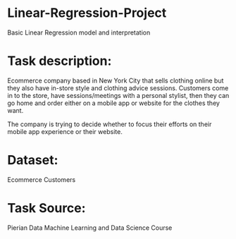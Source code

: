 # Linear-Regression-Project
Basic Linear Regression model and interpretation

# Task description:

Ecommerce company based in New York City that sells clothing online but they also have in-store style and clothing advice sessions. Customers come in to the store, have sessions/meetings with a personal stylist, then they can go home and order either on a mobile app or website for the clothes they want.

The company is trying to decide whether to focus their efforts on their mobile app experience or their website. 

# Dataset: 

Ecommerce Customers

# Task Source:

Pierian Data Machine Learning and Data Science Course
